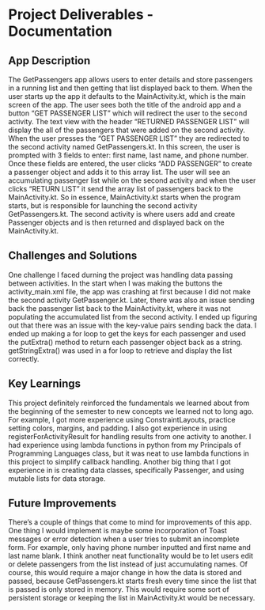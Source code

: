 # Project Deliverables - Documentation

## App Description  

The GetPassengers app allows users to enter details and store passengers in a running list and then getting that list displayed back to them. When the user starts up the app it defaults to the MainActivity.kt, which is the main screen of the app. The user sees both the title of the android app and a button “GET PASSENGER LIST” which will redirect the user to the second activity. The text view with the header “RETURNED PASSENGER LIST” will display the all of the passengers that were added on the second activity. When the user presses the “GET PASSENGER LIST” they are redirected to the second activity named GetPassengers.kt. In this screen, the user is prompted with 3 fields to enter: first name, last name, and phone number. Once these fields are entered, the user clicks “ADD PASSENGER” to create a passenger object and adds it to this array list. The user will see an accumulating passenger list while on the second activity and when the user clicks “RETURN LIST” it send the array list of passengers back to the MainActivity.kt. So in essence, MainActivity.kt starts when the program starts, but is responsible for launching the second activity GetPassengers.kt. The second activity is where users add and create Passenger objects and is then returned and displayed back on the MainActivity.kt.  

## Challenges and Solutions  

One challenge I faced durning the project was handling data passing between activities. In the start when I was making the buttons the activity_main.xml file, the app was crashing at first because I did not make the second activity GetPassenger.kt. Later, there was also an issue sending back the passenger list back to the MainActivity.kt, where it was not populating the accumulated list from the second activity. I ended up figuring out that there was an issue with the key-value pairs sending back the data. I ended up making a for loop to get the keys for each passenger and used the putExtra() method to return each passenger object back as a string. getStringExtra() was used in a for loop to retrieve and display the list correctly.  

## Key Learnings  

This project definitely reinforced the fundamentals we learned about from the beginning of the semester to new concepts we learned not to long ago. For example, I got more experience using ConstraintLayouts, practice setting colors, margins, and padding. I also got experience in using registerForActivityResult for handling results from one activity to another. I had experience using lambda functions in python from my Principals of Programming Languages class, but it was neat to use lambda functions in this project to simplify callback handling. Another big thing that I got experience in is creating data classes, specifically Passenger, and using mutable lists for data storage.  

## Future Improvements  

There’s a couple of things that come to mind for improvements of this app. One thing I would implement is maybe some incorporation of Toast messages or error detection when a user tries to submit an incomplete form. For example, only having phone number inputted and first name and last name blank. I think another neat functionality would be to let users edit or delete passengers from the list instead of just accumulating names. Of course, this would require a major change in how the data is stored and passed, because GetPassengers.kt starts fresh every time since the list that is passed is only stored in memory. This would require some sort of persistent storage or keeping the list in MainActivity.kt would be necessary.  
